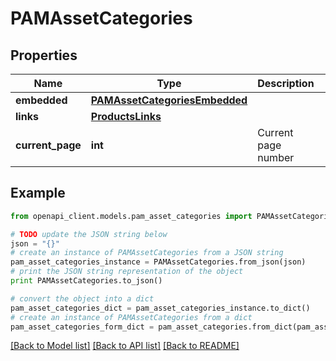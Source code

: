# PAMAssetCategories


## Properties
Name | Type | Description | Notes
------------ | ------------- | ------------- | -------------
**embedded** | [**PAMAssetCategoriesEmbedded**](PAMAssetCategoriesEmbedded.md) |  | [optional] 
**links** | [**ProductsLinks**](ProductsLinks.md) |  | [optional] 
**current_page** | **int** | Current page number | [optional] 

## Example

```python
from openapi_client.models.pam_asset_categories import PAMAssetCategories

# TODO update the JSON string below
json = "{}"
# create an instance of PAMAssetCategories from a JSON string
pam_asset_categories_instance = PAMAssetCategories.from_json(json)
# print the JSON string representation of the object
print PAMAssetCategories.to_json()

# convert the object into a dict
pam_asset_categories_dict = pam_asset_categories_instance.to_dict()
# create an instance of PAMAssetCategories from a dict
pam_asset_categories_form_dict = pam_asset_categories.from_dict(pam_asset_categories_dict)
```
[[Back to Model list]](../README.md#documentation-for-models) [[Back to API list]](../README.md#documentation-for-api-endpoints) [[Back to README]](../README.md)


